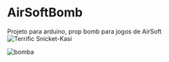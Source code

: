 # AirSoftBomb

Projeto para arduino, prop bomb para jogos de AirSoft
![Terrific Snicket-Kasi](https://user-images.githubusercontent.com/28299614/216805516-d9f8f8d9-a8c0-4784-84ad-35ad0428fc18.png)


![bomba](https://user-images.githubusercontent.com/28299614/216830243-80ce3189-0c6d-47a3-96a0-c9948baea759.PNG)
